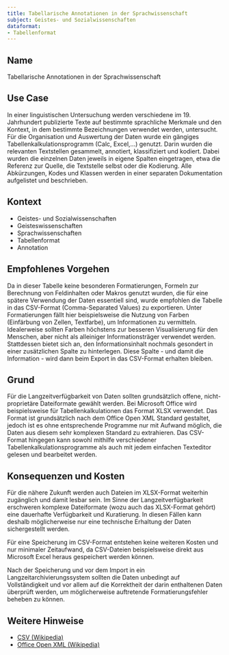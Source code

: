 ```yaml
---
title: Tabellarische Annotationen in der Sprachwissenschaft
subject: Geistes- und Sozialwissenschaften  
dataformat:
- Tabellenformat
---
```


## Name    
Tabellarische Annotationen in der Sprachwissenschaft

## Use Case    
In einer linguistischen Untersuchung werden verschiedene im 19. Jahrhundert publizierte Texte auf bestimmte sprachliche Merkmale und den Kontext, in dem bestimmte Bezeichnungen verwendet werden, untersucht. Für die Organisation und Auswertung der Daten wurde ein gängiges Tabellenkalkulationsprogramm (Calc, Excel,...) genutzt. Darin wurden die relevanten Textstellen gesammelt, annotiert, klassifiziert und kodiert. Dabei wurden die einzelnen Daten jeweils in eigene Spalten eingetragen, etwa die Referenz zur Quelle, die Textstelle selbst oder die Kodierung. Alle Abkürzungen, Kodes und Klassen werden in einer separaten Dokumentation aufgelistet und beschrieben.

## Kontext    
* Geistes- und Sozialwissenschaften  
* Geisteswissenschaften  
* Sprachwissenschaften  
* Tabellenformat  
* Annotation  

## Empfohlenes Vorgehen    
Da in dieser Tabelle keine besonderen Formatierungen, Formeln zur Berechnung von Feldinhalten oder Makros genutzt wurden, die für eine spätere Verwendung der Daten essentiell sind, wurde empfohlen die Tabelle in das CSV-Format (Comma-Separated Values) zu exportieren. 
Unter Formatierungen fällt hier beispielsweise die Nutzung von Farben (Einfärbung von Zellen, Textfarbe), um Informationen zu vermitteln. Idealerweise sollten Farben höchstens zur besseren Visualisierung für den Menschen, aber nicht als alleiniger Informationsträger verwendet werden. Stattdessen bietet sich an, den Informationsinhalt nochmals gesondert in einer zusätzlichen Spalte zu hinterlegen. Diese Spalte - und damit die Information - wird dann beim Export in das CSV-Format erhalten bleiben.   

## Grund    
Für die Langzeitverfügbarkeit von Daten sollten grundsätzlich offene, nicht-proprietäre Dateiformate gewählt werden. Bei Microsoft Office wird beispielsweise für Tabellenkalkulationen das Format XLSX verwendet. Das Format ist grundsätzlich nach dem Office Open XML Standard gestaltet, jedoch ist es ohne entsprechende Programme nur mit Aufwand möglich, die Daten aus diesem sehr komplexen Standard zu extrahieren. Das CSV-Format hingegen kann sowohl mithilfe verschiedener Tabellenkalkulationsprogramme als auch mit jedem einfachen Texteditor gelesen und bearbeitet werden. 

## Konsequenzen und Kosten    
Für die nähere Zukunft werden auch Dateien im XLSX-Format weiterhin zugänglich und damit lesbar sein. Im Sinne der Langzeitverfügbarkeit erschweren komplexe Dateiformate (wozu auch das XLSX-Format gehört) eine dauerhafte Verfügbarkeit und Kuratierung. In diesen Fällen kann deshalb möglicherweise nur eine technische Erhaltung der Daten sichergestellt werden.

Für eine Speicherung im CSV-Format entstehen keine weiteren Kosten und nur minimaler Zeitaufwand, da CSV-Dateien beispielsweise direkt aus Microsoft Excel heraus gespeichert werden können.

Nach der Speicherung und vor dem Import in ein Langzeitarchivierungssystem sollten die Daten unbedingt auf Vollständigkeit und vor allem auf die Korrektheit der darin enthaltenen Daten überprüft werden, um möglicherweise auftretende Formatierungsfehler beheben zu können.

## Weitere Hinweise    
* [CSV (Wikipedia)](https://de.wikipedia.org/wiki/CSV_(Dateiformat))  
* [Office Open XML (Wikipedia)](https://de.wikipedia.org/wiki/Office_Open_XML)
